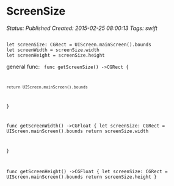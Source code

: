 # ScreenSize

_Status: Published_
_Created: 2015-02-25 08:00:13_
_Tags: swift_

<code>
let screenSize: CGRect = UIScreen.mainScreen().bounds
let screenWidth = screenSize.width
let screenHeight = screenSize.height
</code>

general func:
<code>
func getScreenSize() ->CGRect {
    
    return UIScreen.mainScreen().bounds
    
}

func getScreenWidth() ->CGFloat {
    let screenSize: CGRect = UIScreen.mainScreen().bounds
    return screenSize.width
    
}

func getScreenHeight() ->CGFloat {
    let screenSize: CGRect = UIScreen.mainScreen().bounds
    return screenSize.height
}
</code>